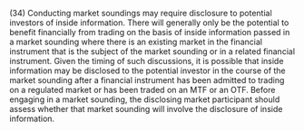 (34) Conducting market soundings may require disclosure to potential investors of inside information. There will generally only be the potential to benefit financially from trading on the basis of inside information passed in a market sounding where there is an existing market in the financial instrument that is the subject of the market sounding or in a related financial instrument. Given the timing of such discussions, it is possible that inside information may be disclosed to the potential investor in the course of the market sounding after a financial instrument has been admitted to trading on a regulated market or has been traded on an MTF or an OTF. Before engaging in a market sounding, the disclosing market participant should assess whether that market sounding will involve the disclosure of inside information.
